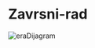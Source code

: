 # Zavrsni-rad
![eraDijagram](https://user-images.githubusercontent.com/59015187/133929241-55e3fa47-f13b-47ff-bed9-9586ff4527db.png)
